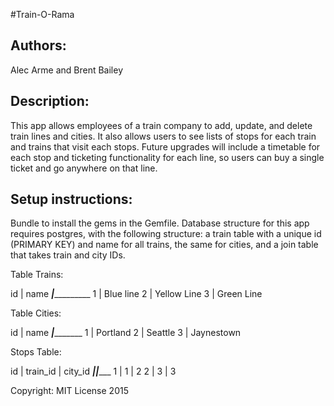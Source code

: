 #Train-O-Rama
<h2>Authors:</h2>
Alec Arme and Brent Bailey

<h2>Description:</h2>
This app allows employees of a train company to add, update, and delete train lines and cities. It also allows users to see lists of stops for each train and trains that visit each stops. Future upgrades will include a timetable for each stop and ticketing functionality for each line, so users can buy a single ticket and go anywhere on that line.

<h2>Setup instructions:</h2>
Bundle to install the gems in the Gemfile. Database structure for this app requires postgres, with the following structure: a train table with a unique id (PRIMARY KEY) and name for all trains, the same for cities, and a join table that takes train and city IDs.

Table Trains:

id | name
___|____________
1  | Blue line
2  | Yellow Line
3  | Green Line

Table Cities:

id | name
___|__________
1  | Portland
2  | Seattle
3  | Jaynestown

Stops Table:

id | train_id | city_id
___|__________|__________
1  | 1        | 2
2  | 3        | 3


Copyright: MIT License 2015
